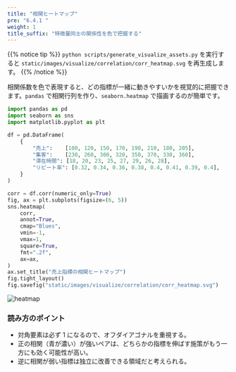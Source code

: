 ```yaml
---
title: "相関ヒートマップ"
pre: "6.4.1 "
weight: 1
title_suffix: "特徴量同士の関係性を色で把握する"
---
```


{{% notice tip %}}
`python scripts/generate_visualize_assets.py` を実行すると
`static/images/visualize/correlation/corr_heatmap.svg` を再生成します。
{{% /notice %}}

相関係数を色で表現すると、どの指標が一緒に動きやすいかを視覚的に把握できます。`pandas` で相関行列を作り、`seaborn.heatmap` で描画するのが簡単です。

```python
import pandas as pd
import seaborn as sns
import matplotlib.pyplot as plt

df = pd.DataFrame(
    {
        "売上":    [100, 120, 150, 170, 190, 210, 180, 205],
        "集客":    [230, 260, 300, 320, 350, 370, 330, 360],
        "滞在時間": [18, 20, 23, 25, 27, 29, 26, 28],
        "リピート率": [0.32, 0.34, 0.36, 0.38, 0.4, 0.41, 0.39, 0.4],
    }
)

corr = df.corr(numeric_only=True)
fig, ax = plt.subplots(figsize=(6, 5))
sns.heatmap(
    corr,
    annot=True,
    cmap="Blues",
    vmin=-1,
    vmax=1,
    square=True,
    fmt=".2f",
    ax=ax,
)
ax.set_title("売上指標の相関ヒートマップ")
fig.tight_layout()
fig.savefig("static/images/visualize/correlation/corr_heatmap.svg")
```

![heatmap](/images/visualize/correlation/corr_heatmap.svg)

### 読み方のポイント

- 対角要素は必ず 1 になるので、オフダイアゴナルを重視する。
- 正の相関（青が濃い）が強いペアは、どちらかの指標を伸ばす施策がもう一方にも効く可能性が高い。
- 逆に相関が弱い指標は独立に改善できる領域だと考えられる。

